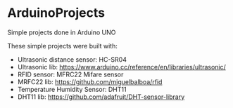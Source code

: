# ArduinoProjects
Simple projects done in Arduino UNO

These simple projects were built with:
* Ultrasonic distance sensor: HC-SR04
* Ultrasonic lib: https://www.arduino.cc/reference/en/libraries/ultrasonic/
* RFID sensor: MFRC22 Mifare sensor
* MRFC22 lib: https://github.com/miguelbalboa/rfid
* Temperature Humidity Sensor: DHT11
* DHT11 lib: https://github.com/adafruit/DHT-sensor-library
